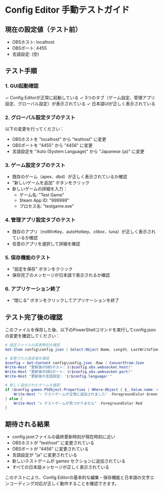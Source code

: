 # Config Editor 手動テストガイド

## 現在の設定値（テスト前）

- OBSホスト: localhost
- OBSポート: 4455
- 言語設定: (空)

## テスト手順

### 1. GUI起動確認

✓ Config Editorが正常に起動している
✓ 3つのタブ（ゲーム設定、管理アプリ設定、グローバル設定）が表示されている
✓ 日本語UIが正しく表示されている

### 2. グローバル設定タブのテスト

以下の変更を行ってください：

- OBSホストを "localhost" から "testhost" に変更
- OBSポートを "4455" から "4456" に変更  
- 言語設定を "Auto (System Language)" から "Japanese (ja)" に変更

### 3. ゲーム設定タブのテスト

- 既存のゲーム（apex、dbd）が正しく表示されているか確認
- "新しいゲームを追加" ボタンをクリック
- 新しいゲームの詳細を入力：
  - ゲーム名: "Test Game"
  - Steam App ID: "999999"
  - プロセス名: "testgame.exe"

### 4. 管理アプリ設定タブのテスト

- 既存のアプリ（noWinKey、autoHotkey、clibor、luna）が正しく表示されているか確認
- 任意のアプリを選択して詳細を確認

### 5. 保存機能のテスト

- "設定を保存" ボタンをクリック
- 保存完了のメッセージが日本語で表示されるか確認

### 6. アプリケーション終了

- "閉じる" ボタンをクリックしてアプリケーションを終了

## テスト完了後の確認

このファイルを保存した後、以下のPowerShellコマンドを実行してconfig.jsonの変更を確認してください：

```powershell
# 設定ファイルの変更時刻を確認
Get-Item config\config.json | Select-Object Name, Length, LastWriteTime

# 変更された設定値を確認
$config = Get-Content config\config.json -Raw | ConvertFrom-Json
Write-Host "更新後のOBSホスト: $($config.obs.websocket.host)"
Write-Host "更新後のOBSポート: $($config.obs.websocket.port)" 
Write-Host "更新後の言語設定: '$($config.language)'"

# 新しく追加されたゲームを確認
if ($config.games.PSObject.Properties | Where-Object { $_.Value.name -eq "Test Game" }) {
    Write-Host "✓ テストゲームが正常に追加されました" -ForegroundColor Green
} else {
    Write-Host "✗ テストゲームが見つかりません" -ForegroundColor Red
}
```

## 期待される結果

- config.jsonファイルの最終更新時刻が現在時刻に近い
- OBSホストが "testhost" に変更されている
- OBSポートが "4456" に変更されている  
- 言語設定が "ja" に変更されている
- 新しいテストゲームが games セクションに追加されている
- すべての日本語メッセージが正しく表示されている

このテストにより、Config Editorの基本的な編集・保存機能と日本語の文字エンコーディング対応が正しく動作することを確認できます。
